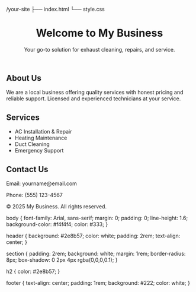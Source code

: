 /your-site
├── index.html
└── style.css

<!DOCTYPE html>
<html lang="en">
<head>
  <meta charset="UTF-8" />
  <meta name="viewport" content="width=device-width, initial-scale=1.0" />
  <title>Hernandez Exhaustcleaning and Repair</title>
  <link rel="stylesheet" href="style.css" />
</head>
<body>
  <header>
    <h1>Welcome to My Business</h1>
    <p>Your go-to solution for exhaust cleaning, repairs, and service.</p>
  </header>

  <section id="about">
    <h2>About Us</h2>
    <p>We are a local business offering quality services with honest pricing and reliable support. Licensed and experienced technicians at your service.</p>
  </section>

  <section id="services">
    <h2>Services</h2>
    <ul>
      <li>AC Installation & Repair</li>
      <li>Heating Maintenance</li>
      <li>Duct Cleaning</li>
      <li>Emergency Support</li>
    </ul>
  </section>

  <section id="contact">
    <h2>Contact Us</h2>
    <p>Email: yourname@email.com</p>
    <p>Phone: (555) 123-4567</p>
  </section>

  <footer>
    <p>&copy; 2025 My Business. All rights reserved.</p>
  </footer>
</body>
</html>

body {
  font-family: Arial, sans-serif;
  margin: 0;
  padding: 0;
  line-height: 1.6;
  background-color: #f4f4f4;
  color: #333;
}

header {
  background: #2e8b57;
  color: white;
  padding: 2rem;
  text-align: center;
}

section {
  padding: 2rem;
  background: white;
  margin: 1rem;
  border-radius: 8px;
  box-shadow: 0 2px 4px rgba(0,0,0,0.1);
}

h2 {
  color: #2e8b57;
}

footer {
  text-align: center;
  padding: 1rem;
  background: #222;
  color: white;
}
